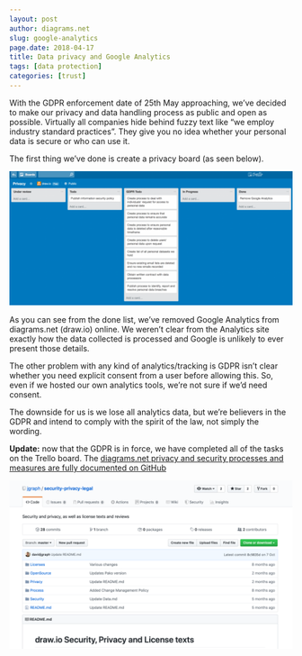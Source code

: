 ```yaml
---
layout: post
author: diagrams.net
slug: google-analytics
page.date: 2018-04-17
title: Data privacy and Google Analytics
tags: [data protection]
categories: [trust]
---
```


With the GDPR enforcement date of 25th May approaching, we’ve decided to make our privacy and data handling process as public and open as possible. Virtually all companies hide behind fuzzy text like “we employ industry standard practices”. They give you no idea whether your personal data is secure or who can use it.

The first thing we’ve done is create a privacy board (as seen below).

![draw.io's privacy board on Trello in preparation for the GDPR](/assets/img/blog/drawio-google-analytics-privacy-board.png)

As you can see from the done list, we’ve removed Google Analytics from diagrams.net (draw.io) online. We weren’t clear from the Analytics site exactly how the data collected is processed and Google is unlikely to ever present those details.

The other problem with any kind of analytics/tracking is GDPR isn’t clear whether you need explicit consent from a user before allowing this. So, even if we hosted our own analytics tools, we’re not sure if we’d need consent.

The downside for us is we lose all analytics data, but we’re believers in the GDPR and intend to comply with the spirit of the law, not simply the wording.

**Update:** now that the GDPR is in force, we have completed all of the tasks on the Trello board. The [diagrams.net privacy and security processes and measures are fully documented on GitHub](https://github.com/jgraph/security-privacy-legal)

[![diagrams.net's versioned security, privacy and legal documentation on GitHub](/assets/img/blog/security-privacy-legal-github.png)](https://github.com/jgraph/security-privacy-legal)
